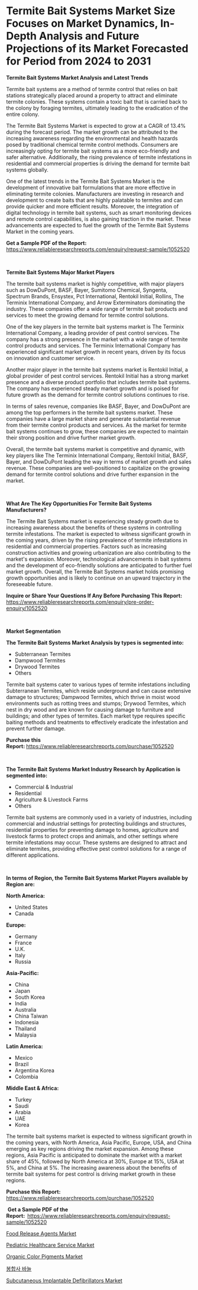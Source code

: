 <p><h1>Termite Bait Systems Market Size Focuses on Market Dynamics, In-Depth Analysis and Future Projections of its Market Forecasted for Period from 2024 to 2031</h1></p><p><strong>Termite Bait Systems Market Analysis and Latest Trends</strong></p>
<p><p>Termite bait systems are a method of termite control that relies on bait stations strategically placed around a property to attract and eliminate termite colonies. These systems contain a toxic bait that is carried back to the colony by foraging termites, ultimately leading to the eradication of the entire colony. </p><p>The Termite Bait Systems Market is expected to grow at a CAGR of 13.4% during the forecast period. The market growth can be attributed to the increasing awareness regarding the environmental and health hazards posed by traditional chemical termite control methods. Consumers are increasingly opting for termite bait systems as a more eco-friendly and safer alternative. Additionally, the rising prevalence of termite infestations in residential and commercial properties is driving the demand for termite bait systems globally.</p><p>One of the latest trends in the Termite Bait Systems Market is the development of innovative bait formulations that are more effective in eliminating termite colonies. Manufacturers are investing in research and development to create baits that are highly palatable to termites and can provide quicker and more efficient results. Moreover, the integration of digital technology in termite bait systems, such as smart monitoring devices and remote control capabilities, is also gaining traction in the market. These advancements are expected to fuel the growth of the Termite Bait Systems Market in the coming years.</p></p>
<p><strong>Get a Sample PDF of the Report:&nbsp;</strong> <a href="https://www.reliableresearchreports.com/enquiry/request-sample/1052520">https://www.reliableresearchreports.com/enquiry/request-sample/1052520</a></p>
<p>&nbsp;</p>
<p><strong>Termite Bait Systems Major Market Players</strong></p>
<p><p>The termite bait systems market is highly competitive, with major players such as DowDuPont, BASF, Bayer, Sumitomo Chemical, Syngenta, Spectrum Brands, Ensystex, Pct International, Rentokil Initial, Rollins, The Terminix International Company, and Arrow Exterminators dominating the industry. These companies offer a wide range of termite bait products and services to meet the growing demand for termite control solutions.</p><p>One of the key players in the termite bait systems market is The Terminix International Company, a leading provider of pest control services. The company has a strong presence in the market with a wide range of termite control products and services. The Terminix International Company has experienced significant market growth in recent years, driven by its focus on innovation and customer service.</p><p>Another major player in the termite bait systems market is Rentokil Initial, a global provider of pest control services. Rentokil Initial has a strong market presence and a diverse product portfolio that includes termite bait systems. The company has experienced steady market growth and is poised for future growth as the demand for termite control solutions continues to rise.</p><p>In terms of sales revenue, companies like BASF, Bayer, and DowDuPont are among the top performers in the termite bait systems market. These companies have a large market share and generate substantial revenue from their termite control products and services. As the market for termite bait systems continues to grow, these companies are expected to maintain their strong position and drive further market growth.</p><p>Overall, the termite bait systems market is competitive and dynamic, with key players like The Terminix International Company, Rentokil Initial, BASF, Bayer, and DowDuPont leading the way in terms of market growth and sales revenue. These companies are well-positioned to capitalize on the growing demand for termite control solutions and drive further expansion in the market.</p></p>
<p>&nbsp;</p>
<p><strong>What Are The Key Opportunities For Termite Bait Systems Manufacturers?</strong></p>
<p><p>The Termite Bait Systems market is experiencing steady growth due to increasing awareness about the benefits of these systems in controlling termite infestations. The market is expected to witness significant growth in the coming years, driven by the rising prevalence of termite infestations in residential and commercial properties. Factors such as increasing construction activities and growing urbanization are also contributing to the market's expansion. Moreover, technological advancements in bait systems and the development of eco-friendly solutions are anticipated to further fuel market growth. Overall, the Termite Bait Systems market holds promising growth opportunities and is likely to continue on an upward trajectory in the foreseeable future.</p></p>
<p><strong>Inquire or Share Your Questions If Any Before Purchasing This Report:</strong> <a href="https://www.reliableresearchreports.com/enquiry/pre-order-enquiry/1052520">https://www.reliableresearchreports.com/enquiry/pre-order-enquiry/1052520</a></p>
<p>&nbsp;</p>
<p><strong>Market Segmentation</strong></p>
<p><strong>The Termite Bait Systems Market Analysis by types is segmented into:</strong></p>
<p><ul><li>Subterranean Termites</li><li>Dampwood Termites</li><li>Drywood Termites</li><li>Others</li></ul></p>
<p><p>Termite bait systems cater to various types of termite infestations including Subterranean Termites, which reside underground and can cause extensive damage to structures; Dampwood Termites, which thrive in moist wood environments such as rotting trees and stumps; Drywood Termites, which nest in dry wood and are known for causing damage to furniture and buildings; and other types of termites. Each market type requires specific baiting methods and treatments to effectively eradicate the infestation and prevent further damage.</p></p>
<p><strong>Purchase this Report:&nbsp;</strong><a href="https://www.reliableresearchreports.com/purchase/1052520">https://www.reliableresearchreports.com/purchase/1052520</a></p>
<p>&nbsp;</p>
<p><strong>The Termite Bait Systems Market Industry Research by Application is segmented into:</strong></p>
<p><ul><li>Commercial & Industrial</li><li>Residential</li><li>Agriculture & Livestock Farms</li><li>Others</li></ul></p>
<p><p>Termite bait systems are commonly used in a variety of industries, including commercial and industrial settings for protecting buildings and structures, residential properties for preventing damage to homes, agriculture and livestock farms to protect crops and animals, and other settings where termite infestations may occur. These systems are designed to attract and eliminate termites, providing effective pest control solutions for a range of different applications.</p></p>
<p>&nbsp;</p>
<p><strong>In terms of Region, the Termite Bait Systems Market Players available by Region are:</strong></p>
<p>
    <p> <strong> North America: </strong>
        <ul>
            <li>United States</li>
            <li>Canada</li>
        </ul>
        </p> 
    <p> <strong> Europe: </strong>
        <ul>
            <li>Germany</li>
            <li>France</li>
            <li>U.K.</li>
            <li>Italy</li>
            <li>Russia</li>
        </ul>
        </p> 
    <p> <strong> Asia-Pacific: </strong>
        <ul>
            <li>China</li>
            <li>Japan</li>
            <li>South Korea</li>
            <li>India</li>
            <li>Australia</li>
            <li>China Taiwan</li>
            <li>Indonesia</li>
            <li>Thailand</li>
            <li>Malaysia</li>
        </ul>
        </p> 
    <p> <strong> Latin America: </strong>
        <ul>
            <li>Mexico</li>
            <li>Brazil</li>
            <li>Argentina Korea</li>
            <li>Colombia</li>
        </ul>
        </p> 
    <p> <strong> Middle East & Africa: </strong>
        <ul>
            <li>Turkey</li>
            <li>Saudi</li>
            <li>Arabia</li>
            <li>UAE</li>
            <li>Korea</li>
        </ul>
    </p>
    </p>
<p><p>The termite bait systems market is expected to witness significant growth in the coming years, with North America, Asia Pacific, Europe, USA, and China emerging as key regions driving the market expansion. Among these regions, Asia Pacific is anticipated to dominate the market with a market share of 45%, followed by North America at 30%, Europe at 15%, USA at 5%, and China at 5%. The increasing awareness about the benefits of termite bait systems for pest control is driving market growth in these regions.</p></p>
<p><strong>Purchase this Report: </strong><a href="https://www.reliableresearchreports.com/purchase/1052520">https://www.reliableresearchreports.com/purchase/1052520</a></p>
<p>&nbsp;<strong>Get a Sample PDF of the Report:&nbsp;&nbsp;</strong><a href="https://www.reliableresearchreports.com/enquiry/request-sample/1052520">https://www.reliableresearchreports.com/enquiry/request-sample/1052520</a></p>
<p><strong></strong></p>
<p><p><a href="https://github.com/myacatherineblakecaczo9vcsw/Market-Research-Report-List-1/blob/main/food-release-agents-market.md">Food Release Agents Market</a></p><p><a href="https://issuu.com/reportprime-2/docs/pediatric-healthcare-service-market-size-2030.pptx">Pediatric Healthcare Service Market</a></p><p><a href="https://github.com/okotobwrhuteie/Market-Research-Report-List-1/blob/main/organic-color-pigments-market.md">Organic Color Pigments Market</a></p><p><a href="https://github.com/lkwggful07722/Market-Research-Report-List-1/blob/main/2377273192537.md">봉합사 바늘</a></p><p><a href="https://issuu.com/reportprime-2/docs/subcutaneous-implantable-defibrillators-market-siz">Subcutaneous Implantable Defibrillators Market</a></p></p>